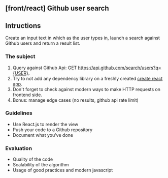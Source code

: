 ## [front/react] Github user search

## Intructions

Create an input text in which as the user types in, launch a search against
Github users and return a result list.

### The subject

1. Query against Github Api: GET https://api.github.com/search/users?q={USER}.
2. Try to not add any dependency library on a freshly created
   [create react app](https://github.com/facebook/create-react-app).
3. Don't forget to check against modern ways to make HTTP requests on frontend side.
4. Bonus: manage edge cases (no results, github api rate limit)

### Guidelines

- Use React.js to render the view
- Push your code to a Github repository
- Document what you've done

### Evaluation

- Quality of the code
- Scalability of the algorithm
- Usage of good practices and modern javascript
